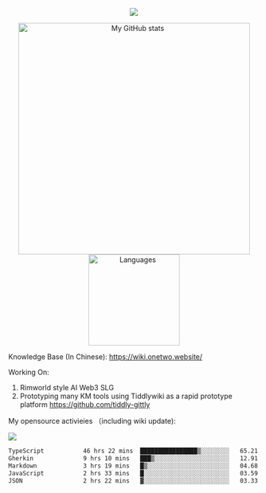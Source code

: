 <a href="https://github.com/linonetwo">
    <p align="center">
        <img src="https://github-profile-trophy.vercel.app/?username=linonetwo&column=7&theme=onedark"/>
    </p>
</a>
<a align="center" href="https://github.com/linonetwo">
  <p align="center">
    <img src="https://github-readme-stats.vercel.app/api?username=linonetwo&show_icons=true&count_private=true" alt="My GitHub stats" width="465"/>
    <img src="https://github-readme-stats.vercel.app/api/top-langs/?username=linonetwo&layout=compact&langs_count=10" alt="Languages" height="183">
  </p>
</a>

Knowledge Base (In Chinese): https://wiki.onetwo.website/

Working On: 

1. Rimworld style AI Web3 SLG
1. Prototyping many KM tools using Tiddlywiki as a rapid prototype platform https://github.com/tiddly-gittly

My opensource activieies （including wiki update):

![](https://visitor-badge.glitch.me/badge?page_id=linonetwo.linonetwo)

<!--START_SECTION:waka-->

```txt
TypeScript           46 hrs 22 mins  ████████████████▒░░░░░░░░   65.21 %
Gherkin              9 hrs 10 mins   ███▒░░░░░░░░░░░░░░░░░░░░░   12.91 %
Markdown             3 hrs 19 mins   █▒░░░░░░░░░░░░░░░░░░░░░░░   04.68 %
JavaScript           2 hrs 33 mins   █░░░░░░░░░░░░░░░░░░░░░░░░   03.59 %
JSON                 2 hrs 22 mins   ▓░░░░░░░░░░░░░░░░░░░░░░░░   03.33 %
```

<!--END_SECTION:waka-->
